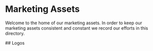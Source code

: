 # Marketing Assets

Welcome to the home of our marketing assets. In order to keep our marketing assets consistent and constant we record our efforts in this directory.

## Logos
